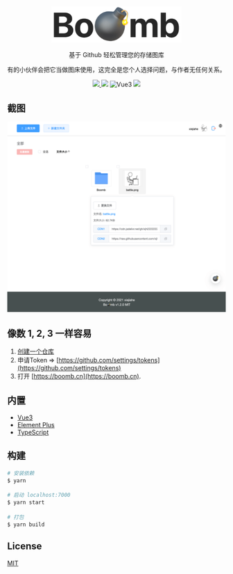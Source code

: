 
<p align="center">
  <a href="https://boomb.cn">
    <img src="public/logo.png" width="300" />
  </a>
  <p align="center">基于 Github 轻松管理您的存储图库</p>
  <p align="center">有的小伙伴会把它当做图床使用，这完全是您个人选择问题，与作者无任何关系。</p>
  <p align="center">
    <a href="README.md">
      <img src="https://img.shields.io/badge/lang-%E7%AE%80%E4%BD%93%E4%B8%AD%E6%96%87-red.svg?longCache=true&style=flat-square">
    </a>
    <img src="https://img.shields.io/github/v/release/xjh22222228/boomb" />
    <img alt="Vue3" src="https://img.shields.io/static/v1.svg?label=&message=Vue3&style=flat-square&color=42b983">
    <img src="https://img.shields.io/github/license/xjh22222228/boomb" />
  </p>
</p>





## 截图
![](media/screenshot.png)




## 像数 1, 2, 3 一样容易
1. [创建一个仓库](https://github.com/new)
2. 申请Token => [https://github.com/settings/tokens](https://github.com/settings/tokens)
3. 打开 [https://boomb.cn](https://boomb.cn).





## 内置
- [Vue3](https://github.com/vuejs/vue-next)
- [Element Plus](https://github.com/element-plus/element-plus)
- [TypeScript](https://github.com/Microsoft/TypeScript)



## 构建
```bash
# 安装依赖
$ yarn

# 启动 localhost:7000
$ yarn start

# 打包
$ yarn build
```

## License
[MIT](LICENSE)


